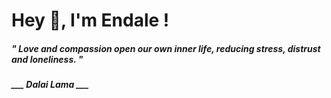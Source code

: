 <h1 title="head"> Hey 👋, I'm Endale !</h1>

**<h5><i>" Love and compassion open our own inner life, reducing stress, distrust and loneliness. "</i></h5>**

*<b>___ Dalai Lama ___</b>*
